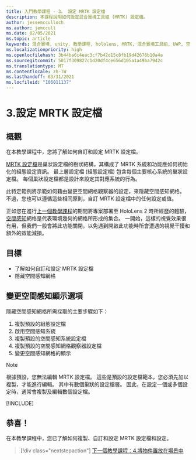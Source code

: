 ```yaml
---
title: 入門教學課程 - 3。 設定 MRTK 設定檔
description: 本課程說明如何設定混合實境工具組 (MRTK) 設定檔。
author: jessemcculloch
ms.author: jemccull
ms.date: 02/05/2021
ms.topic: article
keywords: 混合實境, unity, 教學課程, hololens, MRTK, 混合實境工具組, UWP, 空間感知
ms.localizationpriority: high
ms.openlocfilehash: 3b44ba6c4eac3cf7b42d15c8fb19d42676b10a4a
ms.sourcegitcommit: 5017f309827c1d20df4ce656d105a1a49ba7942c
ms.translationtype: MT
ms.contentlocale: zh-TW
ms.lasthandoff: 03/31/2021
ms.locfileid: "106011137"
---
```

# <a name="3-configuring-the-mrtk-profiles"></a>3.設定 MRTK 設定檔

## <a name="overview"></a>概觀

在本教學課程中，您將了解如何自訂和設定 MRTK 設定檔。

<a href="/windows/mixed-reality/mrtk-unity/features/profiles/profiles.md" target="_blank">MRTK 設定檔</a>是巢狀設定檔的樹狀結構，其構成了 MRTK 系統和功能應如何初始化的組態設定資訊。 最上層設定檔 (組態設定檔) 包含每個主要核心系統的巢狀設定檔。 每個巢狀設定檔都是設計來設定其對應系統的行為。

此特定範例將示範如何藉由變更空間網格觀察器的設定，來隱藏空間感知網格。 不過，您也可以遵循這些相同原則，自訂 MRTK 設定檔中的任何設定或值。

正如您在進行[上一個教學課程](mr-learning-base-02.md#congratulations)的期間將專案部署至 HoloLens 2 時所經歷的體驗，<a href="/windows/mixed-reality/mrtk-unity/features/spatial-awareness/spatial-awareness-getting-started.md" target="_blank">空間感知</a>網格是代表環境幾何的網格所形成的集合。 一開始，這樣的視覺效果很有用，但我們一般會將此功能關閉，以免遇到開啟此功能時所會遭遇的視覺干擾和額外的效能減損。

## <a name="objectives"></a>目標

* 了解如何自訂和設定 MRTK 設定檔
* 隱藏空間感知網格

## <a name="changing-the-spatial-awareness-display-option"></a>變更空間感知顯示選項

隱藏空間感知網格所需採取的主要步驟如下：

1. 複製預設的組態設定檔
2. 啟用空間感知系統
3. 複製預設的空間感知系統設定檔
4. 複製預設的空間感知網格觀察器設定檔
5. 變更空間感知網格的顯示

> [!NOTE]
> 根據預設，您無法編輯 MRTK 設定檔。 這些是預設的設定檔範本，您必須先加以複製，才能進行編輯。 其中有數個巢狀的設定檔層。 因此，在設定一個或多個設定時，通常會複製及編輯數個設定檔。

[!INCLUDE[](includes/configuring-profile.md)]

## <a name="congratulations"></a>恭喜！

在本教學課程中，您已了解如何複製、自訂和設定 MRTK 設定檔和設定。

> [!div class="nextstepaction"]
> [下一個教學課程：4.將物件置放在場景中](mr-learning-base-04.md)